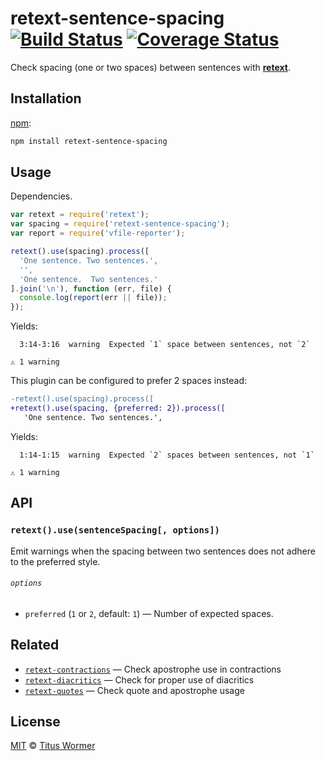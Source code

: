 # retext-sentence-spacing [![Build Status][travis-badge]][travis] [![Coverage Status][codecov-badge]][codecov]

Check spacing (one or two spaces) between sentences with
[**retext**][retext].

## Installation

[npm][npm-install]:

```bash
npm install retext-sentence-spacing
```

## Usage

Dependencies.

```javascript
var retext = require('retext');
var spacing = require('retext-sentence-spacing');
var report = require('vfile-reporter');

retext().use(spacing).process([
  'One sentence. Two sentences.',
  '',
  'One sentence.  Two sentences.'
].join('\n'), function (err, file) {
  console.log(report(err || file));
});
```

Yields:

```text
  3:14-3:16  warning  Expected `1` space between sentences, not `2`

⚠ 1 warning
```

This plugin can be configured to prefer 2 spaces instead:

```diff
-retext().use(spacing).process([
+retext().use(spacing, {preferred: 2}).process([
   'One sentence. Two sentences.',
```

Yields:

```text
  1:14-1:15  warning  Expected `2` spaces between sentences, not `1`

⚠ 1 warning
```

## API

### `retext().use(sentenceSpacing[, options])`

Emit warnings when the spacing between two sentences does not adhere
to the preferred style.

###### `options`

*   `preferred` (`1` or `2`, default: `1`) — Number of expected spaces.

## Related

*   [`retext-contractions`](https://github.com/wooorm/retext-contractions)
    — Check apostrophe use in contractions
*   [`retext-diacritics`](https://github.com/wooorm/retext-diacritics)
    — Check for proper use of diacritics
*   [`retext-quotes`](https://github.com/wooorm/retext-quotes)
    — Check quote and apostrophe usage

## License

[MIT][license] © [Titus Wormer][author]

<!-- Definitions -->

[travis-badge]: https://img.shields.io/travis/wooorm/retext-sentence-spacing.svg

[travis]: https://travis-ci.org/wooorm/retext-sentence-spacing

[codecov-badge]: https://img.shields.io/codecov/c/github/wooorm/retext-sentence-spacing.svg

[codecov]: https://codecov.io/github/wooorm/retext-sentence-spacing

[npm-install]: https://docs.npmjs.com/cli/install

[license]: LICENSE

[author]: http://wooorm.com

[retext]: https://github.com/wooorm/retext-sentence-spacing
